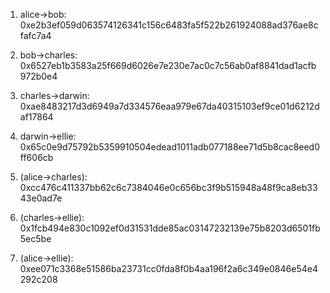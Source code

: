 1. alice->bob: 0xe2b3ef059d063574126341c156c6483fa5f522b261924088ad376ae8cfafc7a4
2. bob->charles: 0x6527eb1b3583a25f669d6026e7e230e7ac0c7c56ab0af8841dad1acfb972b0e4
3. charles->darwin: 0xae8483217d3d6949a7d334576eaa979e67da40315103ef9ce01d6212daf17864
4. darwin->ellie: 0x65c0e9d75792b5359910504edead1011adb077188ee71d5b8cac8eed0ff606cb


1. (alice->charles): 0xcc476c411337bb62c6c7384046e0c656bc3f9b515948a48f9ca8eb3343e0ad7e
2. (charles->ellie): 0x1fcb494e830c1092ef0d31531dde85ac03147232139e75b8203d6501fb5ec5be


1. (alice->ellie): 0xee071c3368e51586ba23731cc0fda8f0b4aa196f2a6c349e0846e54e4292c208